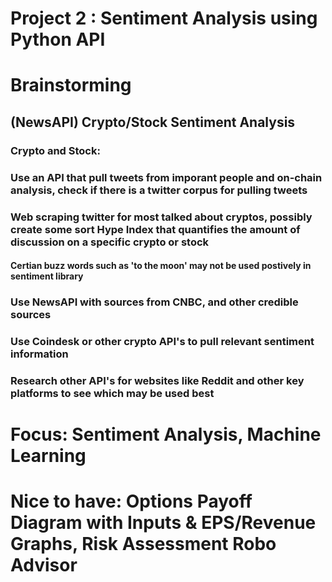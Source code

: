 # Project 2 : Sentiment Analysis using Python API

# Brainstorming
## (NewsAPI) Crypto/Stock Sentiment Analysis
### Crypto and Stock:
### Use an API that pull tweets from imporant people and on-chain analysis, check if there is a twitter corpus for pulling tweets
### Web scraping twitter for most talked about cryptos, possibly create some sort Hype Index that quantifies the amount of discussion on a specific crypto or stock
#### Certian buzz words such as 'to the moon' may not be used postively in sentiment library
### Use NewsAPI with sources from CNBC, and other credible sources
### Use Coindesk or other crypto API's to pull relevant sentiment information
### Research other API's for websites like Reddit and other key platforms to see which may be used best

# Focus: Sentiment Analysis, Machine Learning

# Nice to have: Options Payoff Diagram with Inputs & EPS/Revenue Graphs, Risk Assessment Robo Advisor

# 

#

#

#

